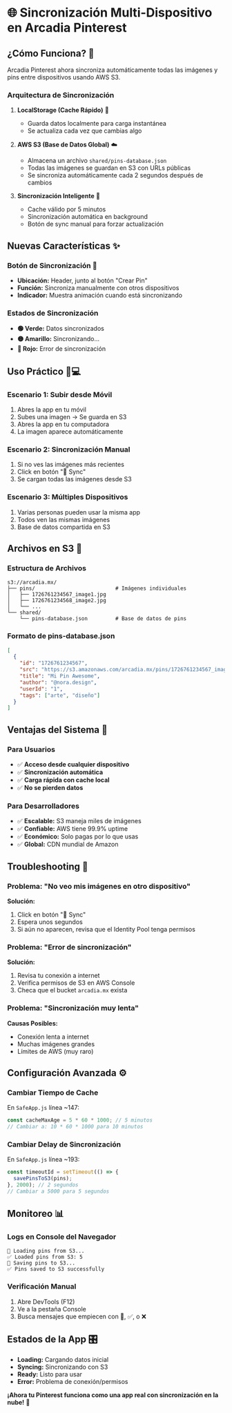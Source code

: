 # 🌐 Sincronización Multi-Dispositivo en Arcadia Pinterest

## ¿Cómo Funciona? 🔄

Arcadia Pinterest ahora sincroniza automáticamente todas las imágenes y pins entre dispositivos usando AWS S3.

### Arquitectura de Sincronización

1. **LocalStorage (Cache Rápido)** 📱
   - Guarda datos localmente para carga instantánea
   - Se actualiza cada vez que cambias algo

2. **AWS S3 (Base de Datos Global)** ☁️
   - Almacena un archivo `shared/pins-database.json`
   - Todas las imágenes se guardan en S3 con URLs públicas
   - Se sincroniza automáticamente cada 2 segundos después de cambios

3. **Sincronización Inteligente** 🧠
   - Cache válido por 5 minutos
   - Sincronización automática en background
   - Botón de sync manual para forzar actualización

## Nuevas Características ✨

### Botón de Sincronización 🔄
- **Ubicación:** Header, junto al botón "Crear Pin"
- **Función:** Sincroniza manualmente con otros dispositivos
- **Indicador:** Muestra animación cuando está sincronizando

### Estados de Sincronización

- **🟢 Verde:** Datos sincronizados
- **🟡 Amarillo:** Sincronizando...
- **🔴 Rojo:** Error de sincronización

## Uso Práctico 📱💻

### Escenario 1: Subir desde Móvil
1. Abres la app en tu móvil
2. Subes una imagen → Se guarda en S3
3. Abres la app en tu computadora
4. La imagen aparece automáticamente

### Escenario 2: Sincronización Manual
1. Si no ves las imágenes más recientes
2. Click en botón "🔄 Sync" 
3. Se cargan todas las imágenes desde S3

### Escenario 3: Múltiples Dispositivos
1. Varias personas pueden usar la misma app
2. Todos ven las mismas imágenes
3. Base de datos compartida en S3

## Archivos en S3 📁

### Estructura de Archivos
```
s3://arcadia.mx/
├── pins/                          # Imágenes individuales
│   ├── 1726761234567_image1.jpg
│   ├── 1726761234568_image2.jpg
│   └── ...
└── shared/
    └── pins-database.json         # Base de datos de pins
```

### Formato de pins-database.json
```json
[
  {
    "id": "1726761234567",
    "src": "https://s3.amazonaws.com/arcadia.mx/pins/1726761234567_image1.jpg",
    "title": "Mi Pin Awesome",
    "author": "@nora.design",
    "userId": "1",
    "tags": ["arte", "diseño"]
  }
]
```

## Ventajas del Sistema 🎯

### Para Usuarios
- ✅ **Acceso desde cualquier dispositivo**
- ✅ **Sincronización automática**
- ✅ **Carga rápida con cache local**
- ✅ **No se pierden datos**

### Para Desarrolladores
- ✅ **Escalable:** S3 maneja miles de imágenes
- ✅ **Confiable:** AWS tiene 99.9% uptime
- ✅ **Económico:** Solo pagas por lo que usas
- ✅ **Global:** CDN mundial de Amazon

## Troubleshooting 🔧

### Problema: "No veo mis imágenes en otro dispositivo"
**Solución:**
1. Click en botón "🔄 Sync"
2. Espera unos segundos
3. Si aún no aparecen, revisa que el Identity Pool tenga permisos

### Problema: "Error de sincronización"
**Solución:**
1. Revisa tu conexión a internet
2. Verifica permisos de S3 en AWS Console
3. Checa que el bucket `arcadia.mx` exista

### Problema: "Sincronización muy lenta"
**Causas Posibles:**
- Conexión lenta a internet
- Muchas imágenes grandes
- Límites de AWS (muy raro)

## Configuración Avanzada ⚙️

### Cambiar Tiempo de Cache
En `SafeApp.js` línea ~147:
```javascript
const cacheMaxAge = 5 * 60 * 1000; // 5 minutos
// Cambiar a: 10 * 60 * 1000 para 10 minutos
```

### Cambiar Delay de Sincronización
En `SafeApp.js` línea ~193:
```javascript
const timeoutId = setTimeout(() => {
  savePinsToS3(pins);
}, 2000); // 2 segundos
// Cambiar a 5000 para 5 segundos
```

## Monitoreo 📊

### Logs en Console del Navegador
```
🔄 Loading pins from S3...
✅ Loaded pins from S3: 5
💾 Saving pins to S3...
✅ Pins saved to S3 successfully
```

### Verificación Manual
1. Abre DevTools (F12)
2. Ve a la pestaña Console
3. Busca mensajes que empiecen con 🔄, ✅, o ❌

## Estados de la App 🎛️

- **Loading:** Cargando datos inicial
- **Syncing:** Sincronizando con S3
- **Ready:** Listo para usar
- **Error:** Problema de conexión/permisos

**¡Ahora tu Pinterest funciona como una app real con sincronización en la nube!** 🚀